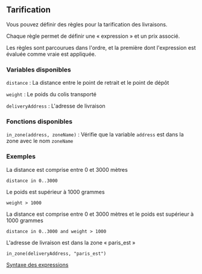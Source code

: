 Tarification
------------

Vous pouvez définir des règles pour la tarification des livraisons.

Chaque règle permet de définir une « expression » et un prix associé.

Les règles sont parcourues dans l'ordre, et la première dont l'expression est évaluée comme vraie est appliquée.

### Variables disponibles

<code>distance</code> : La distance entre le point de retrait et le point de dépôt

<code>weight</code> : Le poids du colis transporté

<code>deliveryAddress</code> : L'adresse de livraison

### Fonctions disponibles

<code>in_zone(address, zoneName)</code> : Vérifie que la variable <code>address</code> est dans la zone avec le nom <code>zoneName</code>

### Exemples

La distance est comprise entre 0 et 3000 mètres

<code>distance in 0..3000</code>

Le poids est supérieur à 1000 grammes

<code>weight > 1000</code>

La distance est comprise entre 0 et 3000 mètres et le poids est supérieur à 1000 grammes

<code>distance in 0..3000 and weight > 1000</code>

L'adresse de livraison est dans la zone « paris_est »

<code>in_zone(deliveryAddress, "paris_est")</code>

<a target="_blank" href="http://symfony.com/doc/3.4/components/expression_language/syntax.html">Syntaxe des expressions</a>
